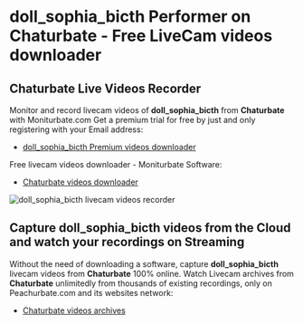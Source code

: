 # doll_sophia_bicth Performer on Chaturbate - Free LiveCam videos downloader

## Chaturbate Live Videos Recorder

Monitor and record livecam videos of **doll_sophia_bicth** from **Chaturbate** with Moniturbate.com
Get a premium trial for free by just and only registering with your Email address:
* [doll_sophia_bicth Premium videos downloader](https://moniturbate.com/request-demo-licence-key.html)

Free livecam videos downloader - Moniturbate Software:
* [Chaturbate videos downloader](https://moniturbate.com/moniturbate-download-software.html)

![doll_sophia_bicth livecam videos recorder](https://peachurnet.com/templates/moniturbate-software.png)


## Capture doll_sophia_bicth videos from the Cloud and watch your recordings on Streaming

Without the need of downloading a software, capture **doll_sophia_bicth** livecam videos from **Chaturbate** 100% online.
Watch Livecam archives from **Chaturbate** unlimitedly from thousands of existing recordings, only on Peachurbate.com and its websites network:
* [Chaturbate videos archives](https://peachurnet.com/)